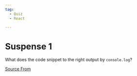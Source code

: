 ```yaml
---
tag:
  - Quiz
  - React

---
```

  
# Suspense 1

What does the code snippet to the right output by `console.log`?


[Source From](https://bigfrontend.dev/react-quiz/Suspense-1)

  